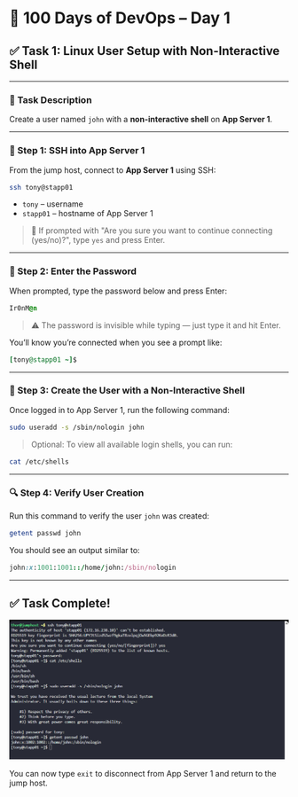 # 🧪 100 Days of DevOps – Day 1  

## ✅ Task 1: Linux User Setup with Non-Interactive Shell

---

### 📝 Task Description

Create a user named `john` with a **non-interactive shell** on **App Server 1**.

---

### 🔁 Step 1: SSH into App Server 1
From the jump host, connect to **App Server 1** using SSH:

```bash
ssh tony@stapp01
```

- `tony` – username
- `stapp01` – hostname of App Server 1

> 📝 If prompted with "Are you sure you want to continue connecting (yes/no)?", type `yes` and press Enter.

---

### 🔐 Step 2: Enter the Password

When prompted, type the password below and press Enter:

```css
Ir0nM@n
```

> ⚠️ The password is invisible while typing — just type it and hit Enter.

You’ll know you’re connected when you see a prompt like:

```ruby
[tony@stapp01 ~]$
```

---

### 👤 Step 3: Create the User with a Non-Interactive Shell
Once logged in to App Server 1, run the following command:

```bash
sudo useradd -s /sbin/nologin john
```
> Optional: To view all available login shells, you can run:

```bash
cat /etc/shells
```

---

### 🔍 Step 4: Verify User Creation
Run this command to verify the user `john` was created:

```bash
getent passwd john
```

You should see an output similar to:

```ruby
john:x:1001:1001::/home/john:/sbin/nologin
```

---

## ✅ Task Complete!

![Task 1 - Linux User Setup with Non-Interactive Shell](images/Task%201%20-%20Linux%20User%20Setup%20with%20Non-Interactive%20Shell.png)

You can now type `exit` to disconnect from App Server 1 and return to the jump host.


